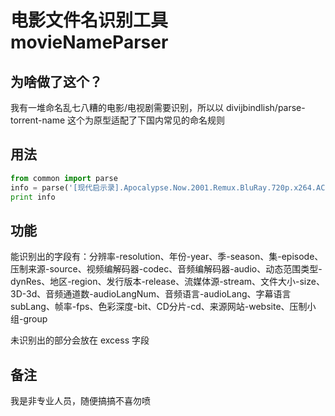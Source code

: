 # 电影文件名识别工具 movieNameParser

## 为啥做了这个？

我有一堆命名乱七八糟的电影/电视剧需要识别，所以以 divijbindlish/parse-torrent-name 这个为原型适配了下国内常见的命名规则

## 用法

```py
from common import parse
info = parse('[现代启示录].Apocalypse.Now.2001.Remux.BluRay.720p.x264.AC3-CMCT.mkv')
print info
```

## 功能

能识别出的字段有：分辨率-resolution、年份-year、季-season、集-episode、压制来源-source、视频编解码器-codec、音频编解码器-audio、动态范围类型-dynRes、地区-region、发行版本-release、流媒体源-stream、文件大小-size、3D-3d、音频通道数-audioLangNum、音频语言-audioLang、字幕语言subLang、帧率-fps、色彩深度-bit、CD分片-cd、来源网站-website、压制小组-group

未识别出的部分会放在 excess 字段

## 备注

我是非专业人员，随便搞搞不喜勿喷
